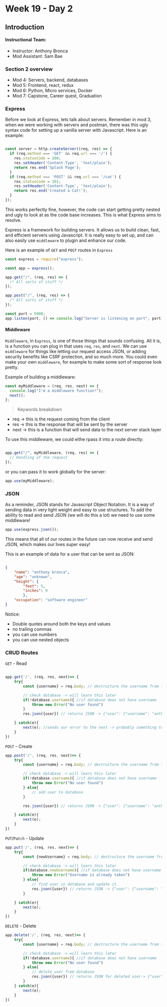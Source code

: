 # Week 19 - Day 2

## Introduction

#### Instructional Team:
- Instructor: Anthony Bronca
- Mod Assistant: Sam Bae


### Section 2 overview
- Mod 4: Servers, backend, databases
- Mod 5: Frontend, react, redux
- Mod 6: Python, Micro services, Docker
- Mod 7: Capstone, Career quest, Graduation


### Express

Before we look at Express, lets talk about servers. Remember in mod 3, when we were working with servers and postman, there was this ugly syntax code for setting up a vanilla server with Javascript. Here is an example:

```js

const server = http.createServer((req, res) => {
  if (req.method === 'GET' && req.url === '/') {
    res.statusCode = 200;
    res.setHeader('Content-Type', 'text/plain');
    return res.end('Splash Page');
  }
  if (req.method === 'POST' && req.url === '/cat') {
    res.statusCode = 201;
    res.setHeader('Content-Type', 'text/plain');
    return res.end('Created a Cat!');
  }
});


```

This works perfectly fine, however, the code can start getting pretty nested and ugly to look at as the code base increases. This is what Express aims to resolve.


Express is a framework for building servers. It allows us to build clean, fast, and efficient servers using Javascript. It is really easy to set up, and can also easily use `middleware` to plugin and enhance our code.

Here is an example of `GET` and `POST` routes in `Express`

```js
const express = require("express");

const app = express();

app.get("/", (req, res) => {
  /* All sorts of stuff */
});

app.post("/", (req, res) => {
  /* All sorts of stuff */
});

const port = 5000;
app.listen(port, () => console.log("Server is listening on port", port));

```


#### Middleware

`Middleware`, in `Express`, is one of those things that sounds confusing. All it is, is a function you can plug in that uses `req`, `res`, and `next`. We can use `middleware` for things like letting our request access JSON, or adding security benefits like CSRF protection, and so much more. You could even make your own `middleware`, for example to make some sort of response look pretty.

Example of building a middleware:

```js
const myMiddleware = (req, res, next) => {
  console.log("I'm a middleware function!");
  next();
};

```

> Keywords breakdown

- req -> this is the request coming from the client
- res -> this is the response that will be sent by the server
- next -> this is a function that will send data to the next server stack layer


To use this middleware, we could eithe rpass it into a route directly:

```js

app.get("/", myMiddleware, (req, res) => {
  // Handling of the request
});

```

or you can pass it to work globally for the server:

```js
app.use(myMiddleware);
```

### JSON

As a reminder, JSON stands for Javascript Object Notation. It is a way of sending data in very light weight and easy to use structures. To add the ability to read and send JSON (we will do this a lot) we need to use some middleware!

```js
app.use(express.json());
```

This means that all of our routes in the future can now receive and send JSON, which makes our lives super easy!

This is an example of data for a user that can be sent as JSON:

```json

{
    "name": "anthony bronca",
    "age": "unknown",
    "height": {
        "feet": 5,
        "inches": 9
        },
    "occupation": "software engineer"
}

```

Notice:

- Double quotes around both the keys and values
- no trailing commas
- you can use numbers
- you can use nested objects


### CRUD Routes

`GET` - Read

```js

app.get('/', (req, res, next)=> {
    try{
        const {username} = req.body; // destructure the username from the request body

        // check database -> will learn this later
        if(!database.username){ //if database does not have username
            throw new Error("No user found")
        }
        res.json({user}) // returns JSON -> {"user": {"username": "anthony"}}

    } catch(e){
        next(e); //sends our error to the next -> probably something to make errors pretty
    }
})

```

`POST` - Create

```js
app.post('/', (req, res, next)=> {
    try{
        const {username} = req.body; // destructure the username from the request body

        // check database -> will learn this later
        if(!database.username){ //if database does not have username
            throw new Error("No user found")
        } else{
            // add user to database
        }

        res.json({user}) // returns JSON -> {"user": {"username": "anthony"}}

    } catch(e){
        next(e);
    }
})
```

`PUT`/`Patch` - Update

```js
app.put('/', (req, res, next)=> {
    try{
        const {newUsername} = req.body; // destructure the username from the request body

        // check database -> will learn this later
        if(database.newUsername){ //if database does not have username
            throw new Error("Username is already taken")
        } else{
            // find user in database and update it
            res.json({user}) // returns JSON -> {"user": {"username": "anthony"}}
        }

    } catch(e){
        next(e);
    }
})
```

`DELETE` - Delete

```js
app.delete('/', (req, res, next)=> {
    try{
        const {username} = req.body; // destructure the username from the request body

        // check database -> will learn this later
        if(!database.username){ //if database does not have username
            throw new Error("No user found")
        } else{
            // delete user from database
            res.json({user}) // returns JSON for deleted user-> {"user": {"username": "anthony"}}
        }
    } catch(e){
        next(e);
    }
})
```
